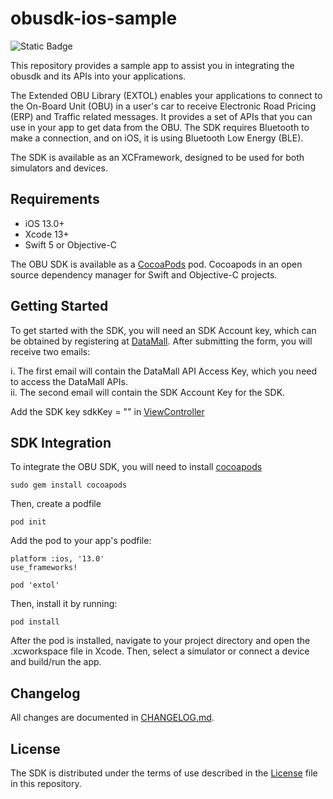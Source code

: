 # obusdk-ios-sample

![Static Badge](https://img.shields.io/badge/release-v1.2.0-blue)

This repository provides a sample app to assist you in integrating the obusdk and its APIs into your applications. 

The Extended OBU Library (EXTOL) enables your applications to connect to the On-Board Unit (OBU) in a user's car to receive Electronic Road Pricing (ERP) and Traffic related messages. It provides a set of APIs that you can use in your app to get data from the OBU. The SDK requires Bluetooth to make a connection, and on iOS, it is using Bluetooth Low Energy (BLE).

The SDK is available as an XCFramework, designed to be used for both simulators and devices. 


## Requirements
- iOS 13.0+
- Xcode 13+ 
- Swift 5 or Objective-C

The OBU SDK is available as a [CocoaPods](https://cocoapods.org/) pod. Cocoapods in an open source dependency manager for Swift and Objective-C projects.

## Getting Started
To get started with the SDK, you will need an SDK Account key, which can be obtained by registering at [DataMall](https://datamall.lta.gov.sg/content/datamall/en/request-for-api.html). After submitting the form, you will receive two emails:

i. The first email will contain the DataMall API Access Key, which you need to access the DataMall APIs.<br/>
ii. The second email will contain the SDK Account Key for the SDK.

Add the SDK key sdkKey = "<SDK Account Key>" in [ViewController](obusdk-ios-sample/ViewController.swift)

## SDK Integration
To integrate the OBU SDK, you will need to install [cocoapods](https://cocoapods.org/)

```
sudo gem install cocoapods
```
Then, create a podfile
```
pod init
```

Add the pod to your app's podfile:

```
platform :ios, '13.0'
use_frameworks!

pod 'extol'
```
Then, install it by running:

```
pod install
```

After the pod is installed, navigate to your project directory and open the .xcworkspace file in Xcode. Then, select a simulator or connect a device and build/run the app.

## Changelog 
All changes are documented in [CHANGELOG.md](CHANGELOG.md).

## License
The SDK is distributed under the terms of use described in the [License](LICENSE) file in this repository.
